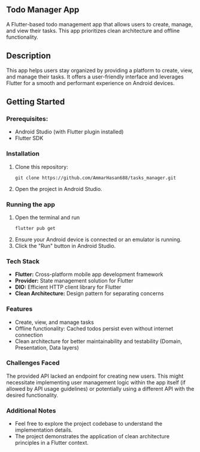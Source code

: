 

## Todo Manager App

A Flutter-based todo management app that allows users to create, manage, and view their tasks. This app prioritizes clean architecture and offline functionality.

## Description

This app helps users stay organized by providing a platform to create, view, and manage their tasks. It offers a user-friendly interface and leverages Flutter for a smooth and performant experience on Android devices.

## Getting Started

### Prerequisites: 

-   Android Studio (with Flutter plugin installed)
-   Flutter SDK

### Installation

1.  Clone this repository:
    
  
    
    ```
    git clone https://github.com/AmmarHasan688/tasks_manager.git
    ```
    
2.  Open the project in Android Studio.
    

### Running the app
1. Open the terminal and run
    ```
    flutter pub get
    ```
3.  Ensure your Android device is connected or an emulator is running.
4.  Click the "Run" button in Android Studio.

### Tech Stack

-   **Flutter:** Cross-platform mobile app development framework
-   **Provider:** State management solution for Flutter
-   **DIO:** Efficient HTTP client library for Flutter
-   **Clean Architecture:** Design pattern for separating concerns

### Features

-   Create, view, and manage tasks
-   Offline functionality: Cached todos persist even without internet connection
-   Clean architecture for better maintainability and testability (Domain, Presentation, Data layers)

### Challenges Faced

The provided API lacked an endpoint for creating new users. This might necessitate implementing user management logic within the app itself (if allowed by API usage guidelines) or potentially using a different API with the desired functionality.

### Additional Notes

-   Feel free to explore the project codebase to understand the implementation details.
-   The project demonstrates the application of clean architecture principles in a Flutter context.


